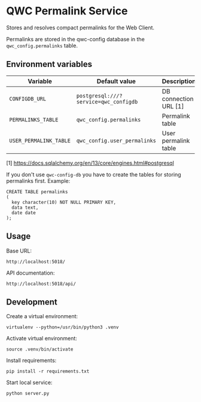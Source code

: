 QWC Permalink Service
=====================

Stores and resolves compact permalinks for the Web Client.

Permalinks are stored in the qwc-config database in the `qwc_config.permalinks` table.

Environment variables
---------------------

| Variable               | Default value                         | Description           |
|------------------------|---------------------------------------|-----------------------|
| `CONFIGDB_URL`         | `postgresql:///?service=qwc_configdb` | DB connection URL [1] |
| `PERMALINKS_TABLE`     | `qwc_config.permalinks`               | Permalink table       |
| `USER_PERMALINK_TABLE` | `qwc_config.user_permalinks`          | User permalink table  |

[1] https://docs.sqlalchemy.org/en/13/core/engines.html#postgresql

If you don't use `qwc-config-db` you have to create the tables for storing permalinks first.
Example:

    CREATE TABLE permalinks
    (
      key character(10) NOT NULL PRIMARY KEY,
      data text,
      date date
    );


Usage
-----

Base URL:

    http://localhost:5018/

API documentation:

    http://localhost:5018/api/

Development
-----------

Create a virtual environment:

    virtualenv --python=/usr/bin/python3 .venv

Activate virtual environment:

    source .venv/bin/activate

Install requirements:

    pip install -r requirements.txt

Start local service:

    python server.py
